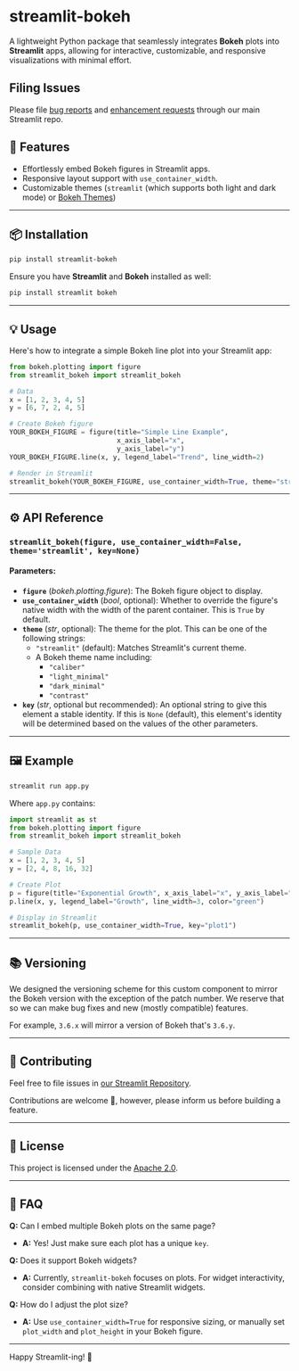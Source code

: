 # streamlit-bokeh

A lightweight Python package that seamlessly integrates **Bokeh** plots into **Streamlit** apps, allowing for interactive, customizable, and responsive visualizations with minimal effort.

## Filing Issues

Please file [bug reports](https://github.com/streamlit/streamlit/issues/new?template=bug_report.yml) and [enhancement requests](https://github.com/streamlit/streamlit/issues/new?template=feature_request.yml) through our main Streamlit repo.

## 🚀 Features

- Effortlessly embed Bokeh figures in Streamlit apps.
- Responsive layout support with `use_container_width`.
- Customizable themes (`streamlit` (which supports both light and dark mode) or [Bokeh Themes](https://docs.bokeh.org/en/latest/docs/reference/themes.html))

---

## 📦 Installation

```bash
pip install streamlit-bokeh
```

Ensure you have **Streamlit** and **Bokeh** installed as well:

```bash
pip install streamlit bokeh
```

---

## 💡 Usage

Here's how to integrate a simple Bokeh line plot into your Streamlit app:

```python
from bokeh.plotting import figure
from streamlit_bokeh import streamlit_bokeh

# Data
x = [1, 2, 3, 4, 5]
y = [6, 7, 2, 4, 5]

# Create Bokeh figure
YOUR_BOKEH_FIGURE = figure(title="Simple Line Example",
                           x_axis_label="x",
                           y_axis_label="y")
YOUR_BOKEH_FIGURE.line(x, y, legend_label="Trend", line_width=2)

# Render in Streamlit
streamlit_bokeh(YOUR_BOKEH_FIGURE, use_container_width=True, theme="streamlit", key="my_unique_key")
```

---

## ⚙️ API Reference

### `streamlit_bokeh(figure, use_container_width=False, theme='streamlit', key=None)`

#### Parameters:

- **`figure`** (_bokeh.plotting.figure_): The Bokeh figure object to display.
- **`use_container_width`** (_bool_, optional): Whether to override the figure's native width with the width of the parent container. This is `True`  by default.
- **`theme`** (_str_, optional): The theme for the plot. This can be one of the following strings:
  - `"streamlit"` (default): Matches Streamlit's current theme.
  - A Bokeh theme name including:
    - `"caliber"`
    - `"light_minimal"`
    - `"dark_minimal"`
    - `"contrast"`
- **`key`** (_str_, optional but recommended): An optional string to give this element a stable identity. If this is `None` (default), this element's identity will be determined based on the values of the other parameters.

---

## 🖼️ Example

```bash
streamlit run app.py
```

Where `app.py` contains:

```python
import streamlit as st
from bokeh.plotting import figure
from streamlit_bokeh import streamlit_bokeh

# Sample Data
x = [1, 2, 3, 4, 5]
y = [2, 4, 8, 16, 32]

# Create Plot
p = figure(title="Exponential Growth", x_axis_label="x", y_axis_label="y")
p.line(x, y, legend_label="Growth", line_width=3, color="green")

# Display in Streamlit
streamlit_bokeh(p, use_container_width=True, key="plot1")
```

---

## 📚 Versioning

We designed the versioning scheme for this custom component to mirror the Bokeh version with the exception of the patch number. We reserve that so we can make bug fixes and new (mostly compatible) features.

For example, `3.6.x` will mirror a version of Bokeh that's `3.6.y`.

---

## 📝 Contributing

Feel free to file issues in [our Streamlit Repository](https://github.com/streamlit/streamlit-bokeh/issues/new/choose).

Contributions are welcome 🚀, however, please inform us before building a feature.

---

## 📄 License

This project is licensed under the [Apache 2.0](LICENSE).

---

## 🙋 FAQ

**Q:** Can I embed multiple Bokeh plots on the same page?

- **A:** Yes! Just make sure each plot has a unique `key`.

**Q:** Does it support Bokeh widgets?

- **A:** Currently, `streamlit-bokeh` focuses on plots. For widget interactivity, consider combining with native Streamlit widgets.

**Q:** How do I adjust the plot size?

- **A:** Use `use_container_width=True` for responsive sizing, or manually set `plot_width` and `plot_height` in your Bokeh figure.

---

Happy Streamlit-ing! 🎉
